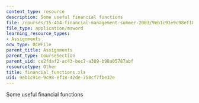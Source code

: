 ```yaml
---
content_type: resource
description: Some useful financial functions
file: /courses/15-414-financial-management-summer-2003/9eb1c91e9c98ef1842de758cf7fbe37e_financial_functions.xls
file_type: application/msword
learning_resource_types:
- Assignments
ocw_type: OCWFile
parent_title: Assignments
parent_type: CourseSection
parent_uid: ce2fdaf2-ac43-bec7-a309-b98a05787abf
resourcetype: Other
title: financial_functions.xls
uid: 9eb1c91e-9c98-ef18-42de-758cf7fbe37e
---
```

Some useful financial functions

